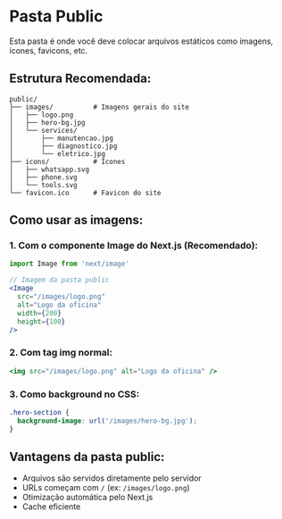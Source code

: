 # Pasta Public

Esta pasta é onde você deve colocar arquivos estáticos como imagens, ícones, favicons, etc.

## Estrutura Recomendada:

```
public/
├── images/          # Imagens gerais do site
│   ├── logo.png
│   ├── hero-bg.jpg
│   └── services/
│       ├── manutencao.jpg
│       ├── diagnostico.jpg
│       └── eletrico.jpg
├── icons/           # Ícones
│   ├── whatsapp.svg
│   ├── phone.svg
│   └── tools.svg
└── favicon.ico      # Favicon do site
```

## Como usar as imagens:

### 1. Com o componente Image do Next.js (Recomendado):
```jsx
import Image from 'next/image'

// Imagem da pasta public
<Image 
  src="/images/logo.png" 
  alt="Logo da oficina"
  width={200}
  height={100}
/>
```

### 2. Com tag img normal:
```jsx
<img src="/images/logo.png" alt="Logo da oficina" />
```

### 3. Como background no CSS:
```css
.hero-section {
  background-image: url('/images/hero-bg.jpg');
}
```

## Vantagens da pasta public:
- Arquivos são servidos diretamente pelo servidor
- URLs começam com `/` (ex: `/images/logo.png`)
- Otimização automática pelo Next.js
- Cache eficiente 